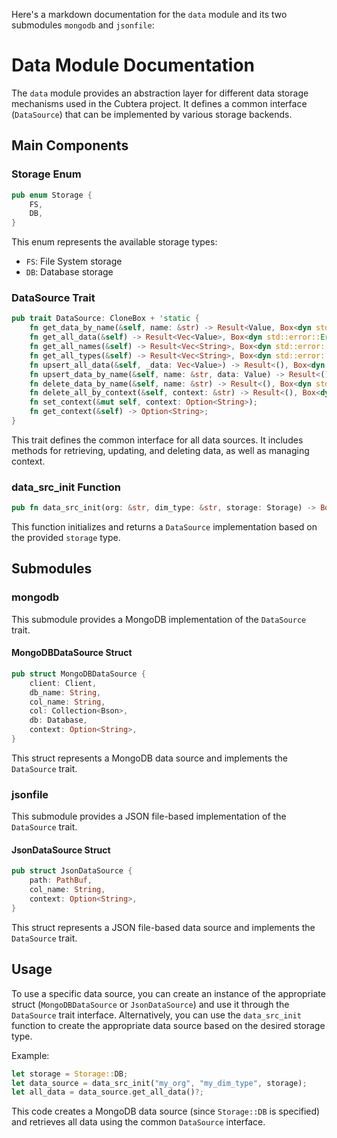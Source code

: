 Here's a markdown documentation for the `data` module and its two submodules `mongodb` and `jsonfile`:

# Data Module Documentation

The `data` module provides an abstraction layer for different data storage mechanisms used in the Cubtera project. It defines a common interface (`DataSource`) that can be implemented by various storage backends.

## Main Components

### Storage Enum

```rust
pub enum Storage {
    FS,
    DB,
}
```

This enum represents the available storage types:
- `FS`: File System storage
- `DB`: Database storage

### DataSource Trait

```rust
pub trait DataSource: CloneBox + 'static {
    fn get_data_by_name(&self, name: &str) -> Result<Value, Box<dyn std::error::Error>>;
    fn get_all_data(&self) -> Result<Vec<Value>, Box<dyn std::error::Error>>;
    fn get_all_names(&self) -> Result<Vec<String>, Box<dyn std::error::Error>>;
    fn get_all_types(&self) -> Result<Vec<String>, Box<dyn std::error::Error>>;
    fn upsert_all_data(&self, _data: Vec<Value>) -> Result<(), Box<dyn std::error::Error>>;
    fn upsert_data_by_name(&self, name: &str, data: Value) -> Result<(), Box<dyn std::error::Error>>;
    fn delete_data_by_name(&self, name: &str) -> Result<(), Box<dyn std::error::Error>>;
    fn delete_all_by_context(&self, context: &str) -> Result<(), Box<dyn std::error::Error>>;
    fn set_context(&mut self, context: Option<String>);
    fn get_context(&self) -> Option<String>;
}
```

This trait defines the common interface for all data sources. It includes methods for retrieving, updating, and deleting data, as well as managing context.

### data_src_init Function

```rust
pub fn data_src_init(org: &str, dim_type: &str, storage: Storage) -> Box<dyn DataSource>
```

This function initializes and returns a `DataSource` implementation based on the provided `storage` type.

## Submodules

### mongodb

This submodule provides a MongoDB implementation of the `DataSource` trait.

#### MongoDBDataSource Struct

```rust
pub struct MongoDBDataSource {
    client: Client,
    db_name: String,
    col_name: String,
    col: Collection<Bson>,
    db: Database,
    context: Option<String>,
}
```

This struct represents a MongoDB data source and implements the `DataSource` trait.

### jsonfile

This submodule provides a JSON file-based implementation of the `DataSource` trait.

#### JsonDataSource Struct

```rust
pub struct JsonDataSource {
    path: PathBuf,
    col_name: String,
    context: Option<String>,
}
```

This struct represents a JSON file-based data source and implements the `DataSource` trait.

## Usage

To use a specific data source, you can create an instance of the appropriate struct (`MongoDBDataSource` or `JsonDataSource`) and use it through the `DataSource` trait interface. Alternatively, you can use the `data_src_init` function to create the appropriate data source based on the desired storage type.

Example:

```rust
let storage = Storage::DB;
let data_source = data_src_init("my_org", "my_dim_type", storage);
let all_data = data_source.get_all_data()?;
```

This code creates a MongoDB data source (since `Storage::DB` is specified) and retrieves all data using the common `DataSource` interface.